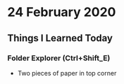 # 24 February 2020

## Things I Learned Today

### Folder Explorer (Ctrl+Shift_E)
- Two pieces of paper in top corner


